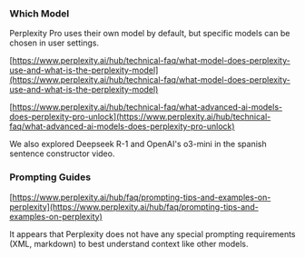 ### Which Model

Perplexity Pro uses their own model by default, but specific models can be chosen in user settings.

[https://www.perplexity.ai/hub/technical-faq/what-model-does-perplexity-use-and-what-is-the-perplexity-model](https://www.perplexity.ai/hub/technical-faq/what-model-does-perplexity-use-and-what-is-the-perplexity-model)

[https://www.perplexity.ai/hub/technical-faq/what-advanced-ai-models-does-perplexity-pro-unlock](https://www.perplexity.ai/hub/technical-faq/what-advanced-ai-models-does-perplexity-pro-unlock)

We also explored Deepseek R-1 and OpenAI's o3-mini in the spanish sentence constructor video.

### Prompting Guides

[https://www.perplexity.ai/hub/faq/prompting-tips-and-examples-on-perplexity](https://www.perplexity.ai/hub/faq/prompting-tips-and-examples-on-perplexity)

It appears that Perplexity does not have any special prompting requirements (XML, markdown) to best understand context like other models.